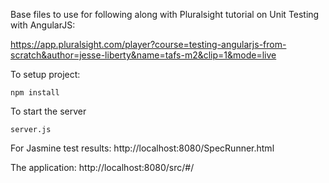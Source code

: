 Base files to use for following along with Pluralsight tutorial on Unit Testing with AngularJS:

https://app.pluralsight.com/player?course=testing-angularjs-from-scratch&author=jesse-liberty&name=tafs-m2&clip=1&mode=live

To setup project:

``npm install``

To start the server

``server.js``

For Jasmine test results:
http://localhost:8080/SpecRunner.html

The application:
http://localhost:8080/src/#/
